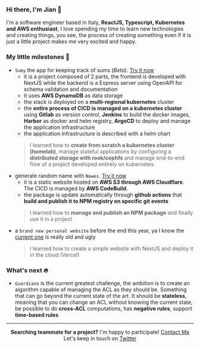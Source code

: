 ### Hi there, I'm Jian 👋

I'm a software engineer based in Italy, **ReactJS, Typescript, Kubernetes and AWS enthusiast**, I love spending my time to learn new technologies and creating things, you see, the process of creating something even if it is just a little project makes me very excited and happy.

### My little milestones 🚀

- `Sumy` the app for keeping track of sums (*Beta*). [Try it now](https://sumy.heyma.io)
  - it is a project composed of 2 parts, the frontend is developed with NextJS while the backend is a Express server using OpenAPI for schema validation and documentation
  - it uses **AWS DynamoDB** as data storage
  - the stack is deployed on a **multi-regional kubernetes** cluster
  - the **entire process of CICD is managed on a kubernetes cluster** using **Gitlab** as version control, **Jenkins** to build the docker images, **Harbor** as docker and helm registry, **ArgoCD** to deploy and manage the application infrastructure
  - the application infrastructure is described with a helm chart
  > I learned how to **create from scratch a kubernetes cluster (homelab)**, manage stateful applications by configuring a **distributed storage with rook/cephfs** and manage end-to-end flow of a project developed entirely on kubernetes
- generate random name with `Nawes`. [Try it now](https://nawes.heyma.io)
  - it is a static website hosted on **AWS S3 through AWS Cloudflare**. The CICD is managed by **AWS CodeBuild**.
  - the package is update automatically through **github actions** that **build and publish it to NPM registry on specific git events**
  > I learned how to **manage and publish an NPM package** and finally use it in a project
- a `brand new personal website` before the end this year, ya I know the [current one](https://zhoujian.now.sh) is really old and ugly
  > I learned how to create a simple website with NextJS and deploy it in the cloud (Vercel)

### What's next 🔥
- `Guardiano` is the current greatest challenge, the ambition is to create an algorithm capable of managing the ACL as they should be. Something that can go beyond the current state of the art. It should be **stateless**, meaning that you can change an ACL without knowing the current state,  be possible to do **cross-ACL** computations, has **negative rules**, support **time-based rules**


<hr>  

<p align="center">
 <b>Searching teammate for a project?</b> I'm happy to participate! <a href="mailto:jian.zhou@mail.polimi.it">Contact Me</a><br>
 Let's keep in touch on <a href="https://twitter.com/ZhouJian26">Twitter</a>
</p>
 
